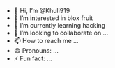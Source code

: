 - 👋 Hi, I’m @Khuli919
- 👀 I’m interested in blox fruit
- 🌱 I’m currently learning hacking
- 💞️ I’m looking to collaborate on ...
- 📫 How to reach me ...
- 😄 Pronouns: ...
- ⚡ Fun fact: ...

<!---
Khuli919/Khuli919 is a ✨ special ✨ repository because its `README.md` (this file) appears on your GitHub profile.
You can click the Preview link to take a look at your changes.
--->

